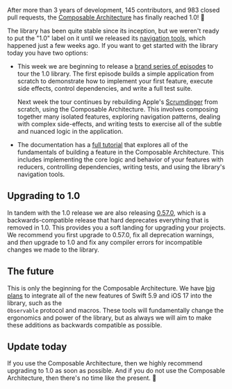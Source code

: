 After more than 3 years of development, 145 contributors, and 983 closed pull requests, the
[Composable Architecture][tca-gh] has finally reached 1.0! 🎉

The library has been quite stable since its inception, but we weren't ready to put the "1.0" label 
on it until we released its [navigation tools][nav-tools-blog], which happened just a few weeks ago.
If you want to get started with the library today you have two options:

  * This week we are beginning to release a [brand series of episodes][1.0-tour] to tour the 1.0 
    library. The first episode builds a simple application from scratch to demonstrate how to
    implement your first feature, execute side effects, control dependencies, and write a full test
    suite.

    Next week the tour continues by rebuilding Apple's [Scrumdinger][scrumdinger] from scratch,
    using the Composable Architecture. This involves composing together many isolated features,
    exploring navigation patterns, dealing with complex side-effects, and writing tests to exercise
    all of the subtle and nuanced logic in the application.

  * The documentation has a [full tutorial][tutorial] that explores all of the fundamentals of 
    building a feature in the Composable Architecture. This includes implementing the core logic and
    behavior of your features with reducers, controlling dependencies, writing tests, and using the 
    library's navigation tools.

## Upgrading to 1.0

In tandem with the 1.0 release we are also releasing [0.57.0][0.57.0-release], which is a
backwards-compatible release that hard deprecates everything that is removed in 1.0. This provides
you a soft landing for upgrading your projects. We recommend you first upgrade to 0.57.0, fix all
deprecation warnings, and _then_ upgrade to 1.0 and fix any compiler errors for incompatible changes
we made to the library.

## The future

This is only the beginning for the Composable Architecture. We have [big plans][tca-edge-tweets]
to integrate all of the new features of Swift 5.9 and iOS 17 into the library, such as the  
`Observable` protocol and macros. These tools will fundamentally change the ergonomics and power of
the library, but as always we will aim to make these additions as backwards compatible as possible.

## Update today

If you use the Composable Architecture, then we highly recommend upgrading to 1.0 as soon as 
possible. And if you do not use the Composable Architecture, then there's no time like the 
present. 🥳

[0.57.0-release]: https://github.com/pointfreeco/swift-composable-architecture/releases/tag/0.57.0
[tca-edge-tweets]: https://twitter.com/pointfreeco/status/1669790670385721344
[tutorial]: https://pointfreeco.github.io/swift-composable-architecture/main/tutorials/meetcomposablearchitecture
[scrumdinger]: https://developer.apple.com/tutorials/app-dev-training/getting-started-with-scrumdinger
[0.1-release]: https://github.com/pointfreeco/swift-composable-architecture/releases/tag/0.1.0
[tca-gh]: https://github.com/pointfreeco/swift-composable-architecture
[1.0-tour]: http://pointfree.co/collections/tours/composable-architecture-1-0
[nav-tools-blog]: http://pointfree.co/blog/posts/106-navigation-tools-come-to-the-composable-architecture
